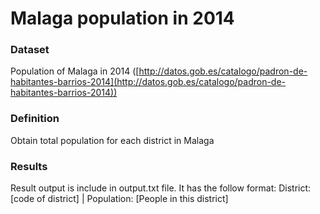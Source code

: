 # Malaga population in 2014 #
### Dataset ###
Population of Malaga in 2014 ([http://datos.gob.es/catalogo/padron-de-habitantes-barrios-2014](http://datos.gob.es/catalogo/padron-de-habitantes-barrios-2014))
### Definition ###
Obtain total population for each district in Malaga
### Results ###
Result output is include in output.txt file. It has the follow format:
District: [code of district] | Population: [People in this district]